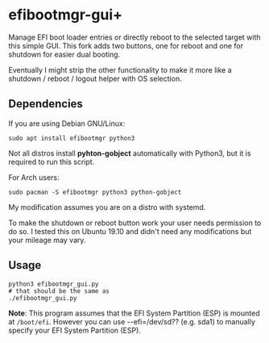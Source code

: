 # efibootmgr-gui+

Manage EFI boot loader entries or directly reboot to the selected target with this simple GUI.
This fork adds two buttons, one for reboot and one for shutdown for easier dual booting.

Eventually I might strip the other functionality to make it more like a shutdown / reboot / logout helper with OS selection.

## Dependencies

If you are using Debian GNU/Linux:

```
sudo apt install efibootmgr python3
```

Not all distros install **pyhton-gobject** automatically with Python3, but it is required to run this script.

For Arch users:

```
sudo pacman -S efibootmgr python3 python-gobject
```

My modification assumes you are on a distro with systemd.

To make the shutdown or reboot button work your user needs permission to do so. I tested this on Ubuntu 19.10 and didn't need any modifications but your mileage may vary.

## Usage

```
python3 efibootmgr_gui.py
# that should be the same as
./efibootmgr_gui.py
```

**Note**: This program assumes that the EFI System Partition (ESP) is mounted at
`/boot/efi`.
However you can use --efi=/dev/sd?? (e.g. sda1) to manually specify your
EFI System Partition (ESP).
